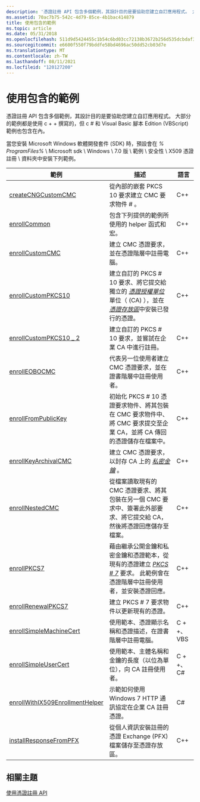 ```yaml
---
description: '憑證註冊 API 包含多個範例，其設計目的是要協助您建立自訂應用程式。 大部分的範例都是使用 c + + 撰寫的，但 c # 和 Visual Basic 腳本 Edition (VBScript) 範例也包含在內。'
ms.assetid: 70ac7b75-542c-4d79-85ce-4b1bac414879
title: 使用包含的範例
ms.topic: article
ms.date: 05/31/2018
ms.openlocfilehash: 511d9d5424455c1b54c6bd03cc72138b3672b256d535dcbdaf31d2393b2cb5f6
ms.sourcegitcommit: e6600f550f79bddfe58bd4696ac50dd52cb03d7e
ms.translationtype: MT
ms.contentlocale: zh-TW
ms.lasthandoff: 08/11/2021
ms.locfileid: "120127200"
---
```

# <a name="using-the-included-samples"></a>使用包含的範例

憑證註冊 API 包含多個範例，其設計目的是要協助您建立自訂應用程式。 大部分的範例都是使用 c + + 撰寫的，但 c # 和 Visual Basic 腳本 Edition (VBScript) 範例也包含在內。

當您安裝 Microsoft Windows 軟體開發套件 (SDK) 時，預設會在 *% ProgramFiles%* \\ Microsoft sdk \\ Windows \\ 7.0 版 \\ 範例 \\ 安全性 \\ X509 憑證註冊 \\ 資料夾中安裝下列範例。



| 範例                                                                 | 描述                                                                                                                                                                                                                                                                                                                                                | 語言            |
|------------------------------------------------------------------------|------------------------------------------------------------------------------------------------------------------------------------------------------------------------------------------------------------------------------------------------------------------------------------------------------------------------------------------------------------|---------------------|
| [createCNGCustomCMC](createcngcustomcmc.md)                           | 從內部的嵌套 PKCS 10 要求建立 CMC 要求物件 \# 。<br/>                                                                                                                                                                                                                                                                            | C++<br/>      |
| [enrollCommon](enrollcommon.md)                                       | 包含下列提供的範例所使用的 helper 函式和宏。<br/>                                                                                                                                                                                                                                                                | C++<br/>      |
| [enrollCustomCMC](enrollcustomcmc.md)                                 | 建立 CMC 憑證要求，並在憑證階層中註冊電腦。<br/>                                                                                                                                                                                                                                                            | C++<br/>      |
| [enrollCustomPKCS10](enrollcustompkcs10.md)                           | 建立自訂的 PKCS \# 10 要求、將它提交給獨立的 [*憑證授權單位*](/windows/desktop/SecGloss/c-gly) 單位（ (CA) ），並在 [*憑證存放區*](/windows/desktop/SecGloss/c-gly)中安裝已發行的憑證。<br/> | C++<br/>      |
| [enrollCustomPKCS10 \_ 2](enrollcustompkcs10-2.md)                      | 建立自訂的 PKCS \# 10 要求，並嘗試在企業 CA 中進行註冊。<br/>                                                                                                                                                                                                                                                               | C++<br/>      |
| [enrollEOBOCMC](enrolleobocmc.md)                                     | 代表另一位使用者建立 CMC 憑證要求，並在證書階層中註冊使用者。<br/>                                                                                                                                                                                                                                    | C++<br/>      |
| [enrollFromPublicKey](enrollfrompublickey.md)                         | 初始化 PKCS \# 10 憑證要求物件、將其包裝在 CMC 要求物件中、將 CMC 要求提交至企業 CA，並將 CA 傳回的憑證儲存在檔案中。<br/>                                                                                                                                                      | C++<br/>      |
| [enrollKeyArchivalCMC](enrollkeyarchivalcmc.md)                       | 建立 CMC 憑證要求，以封存 CA 上的 [*私密金鑰*](/windows/desktop/SecGloss/p-gly) 。<br/>                                                                                                                                                                                                     | C++<br/>      |
| [enrollNestedCMC](enrollnestedcmc.md)                                 | 從檔案讀取現有的 CMC 憑證要求、將其包裝在另一個 CMC 要求中、簽署此外部要求、將它提交給 CA，然後將憑證回應儲存至檔案。<br/>                                                                                                                                                 | C++<br/>      |
| [enrollPKCS7](enrollpkcs7.md)                                         | 藉由繼承公開金鑰和私密金鑰和憑證範本，從現有的憑證建立 [*PKCS \# 7*](/windows/desktop/SecGloss/p-gly) 要求。 此範例會在憑證階層中註冊使用者，並安裝憑證回應。<br/>                                   | C++<br/>      |
| [enrollRenewalPKCS7](enrollrenewalpkcs7.md)                           | 建立 PKCS \# 7 要求物件以更新現有的憑證。<br/>                                                                                                                                                                                                                                                                             | C++<br/>      |
| [enrollSimpleMachineCert](enrollsimplemachinecert.md)                 | 使用範本、憑證顯示名稱和憑證描述，在證書階層中註冊電腦。<br/>                                                                                                                                                                                                                 | C + +、VBS<br/> |
| [enrollSimpleUserCert](enrollsimpleusercert.md)                       | 使用範本、主體名稱和金鑰的長度（以位為單位），向 CA 註冊使用者。<br/>                                                                                                                                                                                                                                       | C + +、C#<br/> |
| [enrollWithIX509EnrollmentHelper](enrollwithix509enrollmenthelper.md) | 示範如何使用 Windows 7 HTTP 通訊協定在企業 CA 註冊憑證。<br/>                                                                                                                                                                                                                                                | C#<br/>      |
| [installResponseFromPFX](installresponsefrompfx.md)                   | 從個人資訊安裝註冊的憑證 Exchange (PFX) 檔案儲存至憑證存放區。<br/>                                                                                                                                                                                                                                      | C++<br/>      |



 

## <a name="related-topics"></a>相關主題

<dl> <dt>

[使用憑證註冊 API](about-the-certificate-enrollment-api.md)
</dt> </dl>

 

